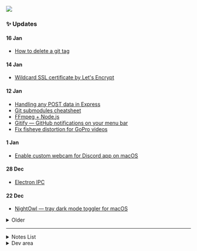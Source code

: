 [![](https://capella.pics/28d678aa-0c5e-420f-9676-fa5a83abfecf.jpg)](https://codex.so/join)

### ✨ Updates

#### 16 Jan

- [How to delete a git tag](https://codex.so/how-to-delete-a-git-tag) 

#### 14 Jan

- [Wildcard SSL certificate by Let's Encrypt](https://codex.so/wildcard-ssl-certificate-by-let-s-encrypt) 

#### 12 Jan

- [Handling any POST data in Express](https://codex.so/handling-any-post-data-in-express) 
- [Git submodules cheatsheet](https://codex.so/git-submodules-cheatsheet) 
- [FFmpeg + Node.js](https://codex.so/ffmpeg-node-js) 
- [Gitify — GitHub notifications on your menu bar](https://codex.so/github-notifications-on-your-menu-bar) 
- [Fix fisheye distortion for GoPro videos](https://codex.so/fix-fisheye-distortion-for-gopro-videos) 

#### 1 Jan

- [Enable custom webcam for Discord app on macOS](https://codex.so/enable-custom-webcam-for-discord-app-on-macos) 

#### 28 Dec

- [Electron IPC](https://codex.so/electron-ipc) 

#### 22 Dec

- [NightOwl — tray dark mode toggler for macOS](https://codex.so/nightowl-tray-dark-mode-toggler-for-macos) 

<details>
<summary>Older</summary>
<p>

#### 2 Dec

- [Webpack lazy-loading chunks](https://codex.so/webpack-lazy-loading-chunks) 

#### 30 Nov

- [Regexp for Instagram posts](https://codex.so/regexp-for-instagram-posts)

#### 29 Nov

- [Regexp for Instagram posts](https://codex.so/regexp-for-instagram-posts)

#### 27 Nov

- [How to add /phpmyadmin section to your sites](https://codex.so/how-to-add-phpmyadmin-section-to-your-sites)

#### 26 Nov

- [Mongo DB export and import databases](https://codex.so/mongo-db-export-and-import-databases)
 
#### 25 Nov

- [Docker and docker-compose installation](https://codex.so/docker-and-docker-compose-installation)

#### 24 Nov

- [Dockerized Node.js app with MongoDB](https://codex.so/dockerized-node-js-app-with-mongodb)

#### 23 Nov

- ⭐️ [Clone branch into another with git](https://codex.so/reset-git-branch)

#### 22 Nov

- [How to install the latest Node.js, NPM and Yarn](https://codex.so/how-to-install-the-latest-node-js-npm-and-yarn)

#### 21 Nov

- [Secure copying between servers via scp utility](https://codex.so/secure-copying-between-servers-via-scp-utility)

#### 20 Nov

- [Show hidden files in Finder on Mac](https://codex.so/show-hidden-files-in-finder-on-mac)
- [Resolving subdomains dynamically via Nginx](https://codex.so/resolving-subdomains-dynamically-via-nginx)

#### 19 Nov

- 🔥 [Dynamic content for GitHub pages](https://codex.so/dynamic-content-for-github-pages)

#### 18 Nov

- How many days until the end of the validity of the SSL-certificate? When is it time to renew your domain? [action-check-domain](https://github.com/codex-team/action-check-domain) will help you remember to do these routine tasks

#### 16 Nov

- Now you can [get node package info](https://github.com/codex-team/action-nodejs-package-info) in GitHub Actions

#### 12 Nov

- Awesome [@codex_bot notifier](https://github.com/marketplace/actions/codex_bot-notifier) action for your build steps

</p>
</details>

---

<details>
<summary>Notes List</summary>
<p>
 
#### GitHub

- [Collapsed block for GitHub markdown](https://gist.github.com/talyguryn/b3ea925764ada03a965f61024eb96a4f)

#### Node.js

- [Autoupdates for Electron App](https://gist.github.com/talyguryn/85abb18e93ce6ce928c8a20e6ad4b233)

#### DevOps
- [Enable ssh root login access](https://gist.github.com/talyguryn/acee1431c0a208240fcd31f17024d854)
- [How to get and install a wildcard SSL certificate](https://gist.github.com/talyguryn/bd0f30ab3eb183afbe9521261adfbc60)
   
</p>
</details>

<details>
<summary>Dev area</summary>
<p>

<img src="https://telegra.ph/file/4d3b9b7aa79bec03f084a.gif" alt="coffee" width="20%"/><img src="https://telegra.ph/file/4d3b9b7aa79bec03f084a.gif" alt="coffee" width="20%"/><img src="https://telegra.ph/file/4d3b9b7aa79bec03f084a.gif" alt="coffee" width="20%"/><img src="https://telegra.ph/file/4d3b9b7aa79bec03f084a.gif" alt="coffee" width="20%"/><img src="https://telegra.ph/file/4d3b9b7aa79bec03f084a.gif" alt="coffee" width="20%"/>

<img src="https://telegra.ph/file/4d3b9b7aa79bec03f084a.gif" alt="coffee" width="25%"/><img src="https://telegra.ph/file/4d3b9b7aa79bec03f084a.gif" alt="coffee" width="25%"/><img src="https://telegra.ph/file/4d3b9b7aa79bec03f084a.gif" alt="coffee" width="25%"/><img src="https://telegra.ph/file/4d3b9b7aa79bec03f084a.gif" alt="coffee" width="25%"/>

<img src="https://telegra.ph/file/4d3b9b7aa79bec03f084a.gif" alt="coffee" width="33%"/><img src="https://telegra.ph/file/4d3b9b7aa79bec03f084a.gif" alt="coffee" width="33%"/><img src="https://telegra.ph/file/4d3b9b7aa79bec03f084a.gif" alt="coffee" width="33%"/>


<img src="https://telegra.ph/file/4d3b9b7aa79bec03f084a.gif" alt="coffee" width="50%"/><img src="https://telegra.ph/file/4d3b9b7aa79bec03f084a.gif" alt="coffee" width="50%"/>

<img src="https://telegra.ph/file/4d3b9b7aa79bec03f084a.gif" alt="coffee" width="100%"/>

</p>
</details>
